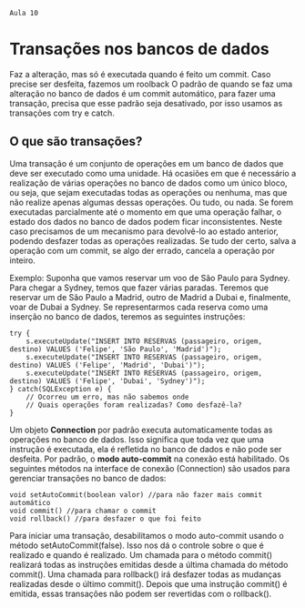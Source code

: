     Aula 10

# Transações nos bancos de dados

Faz a alteração, mas só é executada quando é feito um commit. Caso precise ser desfeita, fazemos um roolback
O padrão de quando se faz uma alteração no banco de dados é um commit automático, para fazer uma transação, precisa que esse padrão seja desativado, por isso usamos as transações com try e catch.

## O que são transações?

Uma transação é um conjunto de operações em um banco de dados que deve ser executado como uma unidade.
Há ocasiões em que é necessário a realização de várias operações no banco de dados como um único bloco, ou seja, que sejam executadas todas as operações ou nenhuma, mas que não realize apenas algumas dessas operações. Ou tudo, ou nada.
Se forem executadas parcialmente até o momento em que uma operação falhar, o estado dos dados no banco de dados podem ficar inconsistentes. Neste caso precisamos de um mecanismo para devolvê-lo ao estado anterior, podendo desfazer todas as operações realizadas. 
Se tudo der certo, salva a operação com um commit, se algo der errado, cancela a operação por inteiro.

Exemplo:  Suponha que vamos reservar um voo de São Paulo para Sydney.
Para chegar a Sydney, temos que fazer várias paradas. Teremos que reservar um de São Paulo a Madrid, outro de Madrid a Dubai e, finalmente, voar de Dubai a Sydney. Se representarmos cada reserva como uma inserção no banco de dados, teremos as seguintes instruções:

    try {
        s.executeUpdate("INSERT INTO RESERVAS (passageiro, origem, destino) VALUES ('Felipe', 'São Paulo', 'Madrid')");
        s.executeUpdate("INSERT INTO RESERVAS (passageiro, origem, destino) VALUES ('Felipe', 'Madrid', 'Dubai')");
        s.executeUpdate("INSERT INTO RESERVAS (passageiro, origem, destino) VALUES ('Felipe', 'Dubai', 'Sydney')");
    } catch(SQLException e) {
        // Ocorreu um erro, mas não sabemos onde
        // Quais operações foram realizadas? Como desfazê-la?
    }

Um objeto **Connection** por padrão executa automaticamente todas as operações no banco de dados. Isso significa que toda vez que uma instrução é executada, ela é refletida no banco de dados e não pode ser desfeita. Por padrão, o **modo auto-commit**  na conexão está habilitado.
Os seguintes métodos na interface de conexão (Connection) são usados para gerenciar transações no banco de dados:

    void setAutoCommit(boolean valor) //para não fazer mais commit automático
    void commit() //para chamar o commit
    void rollback() //para desfazer o que foi feito

Para iniciar uma transação, desabilitamos o modo auto-commit usando o método setAutoCommit(false). Isso nos dá o controle sobre o que é realizado e quando é realizado.
Um chamada para o método commit() realizará todas as instruções emitidas desde a última chamada do método commit().
Uma chamada para rollback() irá desfazer todas as mudanças realizadas desde o último commit(). Depois que uma instrução commit() é emitida, essas transações não podem ser revertidas com o rollback().
